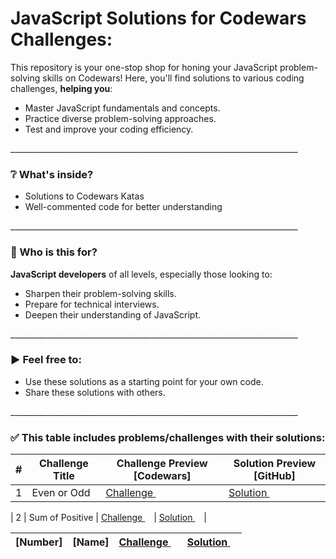 # JavaScript Solutions for Codewars Challenges:

This repository is your one-stop shop for honing your JavaScript problem-solving skills on Codewars! Here, you'll find solutions to various coding challenges, **helping you**:
- Master JavaScript fundamentals and concepts.
- Practice diverse problem-solving approaches.
- Test and improve your coding efficiency.
<p>________________________________________________________________________</p>     

### ❔ What's inside?
- Solutions to Codewars Katas
- Well-commented code for better understanding
<p>________________________________________________________________________</p>

### 🚩 Who is this for?
**JavaScript developers** of all levels, especially those looking to:
- Sharpen their problem-solving skills.
- Prepare for technical interviews.
- Deepen their understanding of JavaScript.
<p>________________________________________________________________________</p>

### ▶ Feel free to:
- Use these solutions as a starting point for your own code.
- Share these solutions with others.
<p>________________________________________________________________________</p>

### ✅ This table includes problems/challenges with their solutions: 

| # | Challenge Title | Challenge Preview [Codewars] | Solution Preview [GitHub] |
|---|---|---|---|
| 1 | Even or Odd | <a href="https://www.codewars.com/kata/53da3dbb4a5168369a0000fe" title="Preview the Codewars Challenge">Challenge <img src="https://github.com/Ahmed-Maher77/Kasper_Template/assets/112467034/bded4679-40d0-4053-98d6-e313fc1b6e43" width="10" height="10"></a> | <a href="https://github.com/Ahmed-Maher77/JavaScript-Problem-Solving-Codewars/blob/main/%5B1%5Deven-or-odd.js" title="Even or Odd">Solution <img src="https://github.com/Ahmed-Maher77/Kasper_Template/assets/112467034/bded4679-40d0-4053-98d6-e313fc1b6e43" width="10" height="10"></a> |

| 2 | Sum of Positive | <a href="https://www.codewars.com/kata/5715eaedb436cf5606000381" title="Preview the Challenge on Codewars">Challenge <img src="https://github.com/Ahmed-Maher77/Kasper_Template/assets/112467034/bded4679-40d0-4053-98d6-e313fc1b6e43" width="10" height="10"></a> | <a href="https://github.com/Ahmed-Maher77/JavaScript-Problem-Solving-Codewars/blob/main/%5B2%5Dsum-of-positive.js" title="Sum of Positive">Solution <img src="https://github.com/Ahmed-Maher77/Kasper_Template/assets/112467034/bded4679-40d0-4053-98d6-e313fc1b6e43" width="10" height="10"></a> |

| [Number] | [Name] | <a href="[kata_Link]" title="Preview the Challenge on Codewars">Challenge <img src="https://github.com/Ahmed-Maher77/Kasper_Template/assets/112467034/bded4679-40d0-4053-98d6-e313fc1b6e43" width="10" height="10"></a> | <a href="[solution_Link]" title="[Name]">Solution <img src="https://github.com/Ahmed-Maher77/Kasper_Template/assets/112467034/bded4679-40d0-4053-98d6-e313fc1b6e43" width="10" height="10"></a> |
|---|---|---|---|
